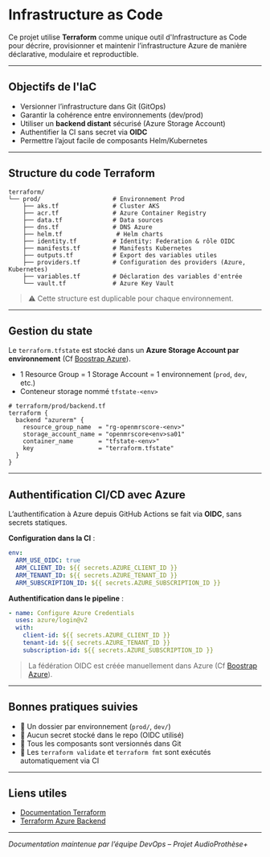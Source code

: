# Infrastructure as Code

Ce projet utilise **Terraform** comme unique outil d'Infrastructure as Code pour décrire, provisionner et maintenir l’infrastructure Azure de manière déclarative, modulaire et reproductible.

---

## Objectifs de l'IaC

- Versionner l’infrastructure dans Git (GitOps)
- Garantir la cohérence entre environnements (dev/prod)
- Utiliser un **backend distant** sécurisé (Azure Storage Account)
- Authentifier la CI sans secret via **OIDC**
- Permettre l’ajout facile de composants Helm/Kubernetes

---

## Structure du code Terraform

```text
terraform/
└── prod/                    # Environnement Prod
    ├── aks.tf               # Cluster AKS
    ├── acr.tf               # Azure Container Registry
    ├── data.tf              # Data sources
    ├── dns.tf               # DNS Azure
    ├── helm.tf               # Helm charts
    ├── identity.tf          # Identity: Federation & rôle OIDC
    ├── manifests.tf         # Manifests Kubernetes
    ├── outputs.tf           # Export des variables utiles
    ├── providers.tf         # Configuration des providers (Azure, Kubernetes)
    ├── variables.tf         # Déclaration des variables d'entrée
    └── vault.tf             # Azure Key Vault           
```

> ⚠️ Cette structure est duplicable pour chaque environnement.

---

## Gestion du state

Le `terraform.tfstate` est stocké dans un **Azure Storage Account par environnement** (Cf [Boostrap Azure](./bootstrap.md)).

- 1 Resource Group = 1 Storage Account = 1 environnement (`prod`, `dev`, etc.)
- Conteneur storage nommé `tfstate-<env>`

```hcl
# terraform/prod/backend.tf
terraform {
  backend "azurerm" {
    resource_group_name  = "rg-openmrscore-<env>"
    storage_account_name = "openmrscore<env>sa01"
    container_name       = "tfstate-<env>"
    key                  = "terraform.tfstate"
  }
}
```

---

## Authentification CI/CD avec Azure

L’authentification à Azure depuis GitHub Actions se fait via **OIDC**, sans secrets statiques.

**Configuration dans la CI** :

```yaml
env:
  ARM_USE_OIDC: true
  ARM_CLIENT_ID: ${{ secrets.AZURE_CLIENT_ID }}
  ARM_TENANT_ID: ${{ secrets.AZURE_TENANT_ID }}
  ARM_SUBSCRIPTION_ID: ${{ secrets.AZURE_SUBSCRIPTION_ID }}
```

**Authentification dans le pipeline** :

```yaml
- name: Configure Azure Credentials
  uses: azure/login@v2
  with:
    client-id: ${{ secrets.AZURE_CLIENT_ID }}
    tenant-id: ${{ secrets.AZURE_TENANT_ID }}
    subscription-id: ${{ secrets.AZURE_SUBSCRIPTION_ID }}
```

> La fédération OIDC est créée manuellement dans Azure (Cf [Boostrap Azure](./bootstrap.md)).

---

## Bonnes pratiques suivies

- 📂 Un dossier par environnement (`prod/`, `dev/`)
- 🔐 Aucun secret stocké dans le repo (OIDC utilisé)
- 🌱 Tous les composants sont versionnés dans Git
- 🧪 Les `terraform validate` et `terraform fmt` sont exécutés automatiquement via CI

---

## Liens utiles

- [Documentation Terraform](https://developer.hashicorp.com/terraform/docs)
- [Terraform Azure Backend](https://developer.hashicorp.com/terraform/language/backend/azurerm)

---

*Documentation maintenue par l’équipe DevOps – Projet AudioProthèse+*